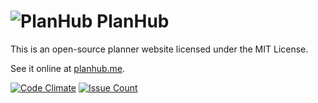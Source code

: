 # ![PlanHub](http://icons.iconarchive.com/icons/graphicloads/colorful-long-shadow/48/Book-icon.png) PlanHub

This is an open-source planner website licensed under the MIT License.

See it online at [planhub.me](http://planhub.me).

[![Code Climate](http://codeclimate.com/github/PlanHubMe/PlanHub/badges/gpa.svg)](https://codeclimate.com/github/PlanHubMe/PlanHub)
[![Issue Count](http://codeclimate.com/github/PlanHubMe/PlanHub/badges/issue_count.svg)](https://codeclimate.com/github/PlanHubMe/PlanHub)
